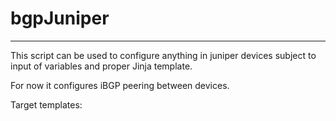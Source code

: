 # bgpJuniper
----------------

This script can be used to configure anything in juniper devices subject to input of variables and proper Jinja template.

For now it configures iBGP peering between devices.

Target templates:
